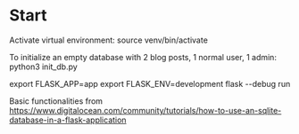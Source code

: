 # Start
Activate virtual environment:
source venv/bin/activate

To initialize an empty database with 2 blog posts, 1 normal user, 1 admin:
python3 init_db.py

export FLASK_APP=app
export FLASK_ENV=development
flask --debug run


Basic functionalities from https://www.digitalocean.com/community/tutorials/how-to-use-an-sqlite-database-in-a-flask-application 